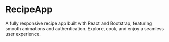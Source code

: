# RecipeApp
A fully responsive recipe app built with React and Bootstrap, featuring smooth animations and authentication. Explore, cook, and enjoy a seamless user experience.
